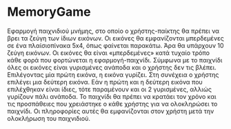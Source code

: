 # MemoryGame
Εφαρμογή παιχνιδιού μνήμης, στο οποίο ο χρήστης-παίκτης θα πρέπει να βρει τα ζεύγη των ίδιων εικόνων. Οι εικόνες θα εμφανίζονται μπερδεμένες σε ένα πλαίσιοπίνακα 5x4, όπως φαίνεται παρακάτω. Άρα θα υπάρχουν 10 ζεύγη εικόνων. Οι εικόνες θα είναι «μπερδεμένες» κατά τυχαίο τρόπο κάθε φορά που φορτώνεται η εφαρμογή-παιχνίδι. Σύμφωνα με το παιχνίδι όλες οι εικόνες είναι γυρισμένες ανάποδα και ο χρήστης δεν τις βλέπει. Επιλέγοντας μία πρώτη εικόνα, η εικόνα γυρίζει. Στη συνέχεια ο χρήστης επιλέγει μια δεύτερη εικόνα. Εάν η πρώτη και η δεύτερη εικόνα που επιλέχθηκαν είναι ίδιες, τότε παραμένουν και οι 2 γυρισμένες, αλλιώς γυρίζουν πάλι ανάποδα. Το παιχνίδι θα πρέπει να κρατάει τον χρόνο και τις προσπάθειες που χρειάστηκε ο κάθε χρήστης για να ολοκληρώσει το παιχνίδι. Οι πληροφορίες αυτές θα εμφανίζονται στον χρήστη μετά την ολοκλήρωση του παιχνιδιού.
